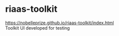 # riaas-toolkit
https://nobelleprize.github.io/riaas-toolkit/index.html  
Toolkit UI developed for testing